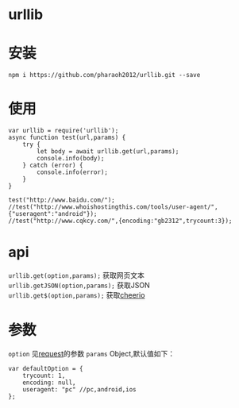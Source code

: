 # urllib

# 安装
`npm i https://github.com/pharaoh2012/urllib.git --save`

# 使用
```
var urllib = require('urllib');
async function test(url,params) {
	try {
		let body = await urllib.get(url,params);
		console.info(body);
	} catch (error) {
		console.info(error);
	}
}

test("http://www.baidu.com/");
//test("http://www.whoishostingthis.com/tools/user-agent/",{"useragent":"android"});
//test("http://www.cqkcy.com/",{encoding:"gb2312",trycount:3});
```

# api
`urllib.get(option,params);` 获取网页文本   
`urllib.getJSON(option,params);` 获取JSON   
`urllib.get$(option,params);`  获取[cheerio](https://github.com/cheeriojs/cheerio)   

# 参数
`option` 见[request](https://github.com/request/request#requestoptions-callback)的参数
`params` Object,默认值如下：
```
var defaultOption = {
	trycount: 1,
	encoding: null,
	useragent: "pc" //pc,android,ios
};
```

